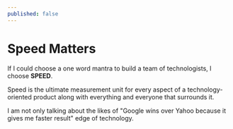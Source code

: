 ```yaml
---
published: false
---
```

# Speed Matters 

If I could choose a one word mantra to build a team of technologists, I choose **SPEED**.

Speed is the ultimate measurement unit for every aspect of a technology-oriented product along with everything and everyone that surrounds it.

I am not only talking about the likes of "Google wins over Yahoo because it gives me faster result" edge of technology. 
